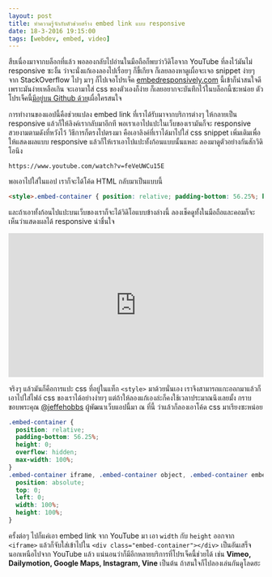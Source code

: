```yaml
---
layout: post
title: ทำความรู้จักกับตัวช่วยสร้าง embed link แบบ responsive
date: 18-3-2016 19:15:00
tags: [webdev, embed, video]
---
```


สืบเนื่องมาจากบล็อกที่แล้ว พอลองกลับไปอ่านในมือถือก็พบว่าวิดิโอจาก YouTube ที่ลงไว้มันไม่ responsive ซะงั้น ว่าจะนั่งแก้เองลองไปเรื่อยๆ ก็ขี้เกียจ ก็เลยลองหาดูเผื่อจะเจอ snippet ง่ายๆ จาก StackOverflow ไปๆ มาๆ ก็ไปเจอโปรเจ็ค [embedresponsively.com](http://embedresponsively.com) นี้เข้าก็น่าสนใจดีเพราะมันง่ายเหลือเกิน จะเอามาใส่ css ของตัวเองก็ง่าย ก็เลยอยากจะบันทึกไว้ในบล็อกนี้ซะหน่อย ตัวโปรเจ็คนี้[มีอยู่บน Github ด้วย](https://github.com/jeffehobbs/embedresponsively/)เผื่อใครสนใจ

การทำงานของแอปนี้คือช่วยแปลง embed link ที่เราได้รับมาจากบริการต่างๆ ให้กลายเป็น responsive แล้วก็ให้ลิงค์เรากลับมาอีกที พอเราเอาไปแปะในเว็บของเรามันก็จะ responsive สวยงามตามดังที่หวังไว้ วิธีการก็ตรงไปตรงมา คือเอาลิงค์ที่เราได้มาไปใส่ css snippet เพิ่มเติมเพื่อให้แสดงผลแบบ responsive แล้วก็ให้เราเอาไปแปะทั้งก้อนแบบนั้นแหละ ลองมาดูตัวอย่างกันสักวิดิโอนึง

```
https://www.youtube.com/watch?v=feVeUWCu15E
```

พอเอาไปใส่ในแอป เราก็จะได้โค้ด HTML กลับมาเป็นแบบนี้

```html
<style>.embed-container { position: relative; padding-bottom: 56.25%; height: 0; overflow: hidden; max-width: 100%; } .embed-container iframe, .embed-container object, .embed-container embed { position: absolute; top: 0; left: 0; width: 100%; height: 100%; }</style><div class='embed-container'><iframe src='https://www.youtube.com/embed/feVeUWCu15E' frameborder='0' allowfullscreen></iframe></div>
```
และถ้าเอาทั้งก้อนไปแปะบนเว็บของเราก็จะได้วิดิโอแบบข้างล่างนี้ ลองเช็คดูทั้งในมือถือและคอมก็จะเห็นว่าแสดงผลได้ responsive น่าชื่นใจ

<style>.embed-container { position: relative; padding-bottom: 56.25%; height: 0; overflow: hidden; max-width: 100%; } .embed-container iframe, .embed-container object, .embed-container embed { position: absolute; top: 0; left: 0; width: 100%; height: 100%; }</style><div class='embed-container'><iframe src='https://www.youtube.com/embed/feVeUWCu15E' frameborder='0' allowfullscreen></iframe></div>

จริงๆ แล้วมันก็คือการแปะ css ที่อยู่ในแท็ก `<style>` มาด้วยนั่นเอง เราจึงสามารถแกะออกมาแล้วก็เอาไปใส่ไฟล์ css ของเราได้อย่างง่ายๆ แต่ถ้าให้ลองแก้เองล่ะก็คงใช้เวลาประมาณนึงเลยมั้ง กราบขอบพระคุณ [@jeffehobbs](https://github.com/jeffehobbs) ผู้พัฒนาเว็บแอปนี้มา ณ ที่นี้ ว่าแล้วก็ลองเอาโค้ด css มาเรียงซะหน่อย

```css
.embed-container {
  position: relative;
  padding-bottom: 56.25%;
  height: 0;
  overflow: hidden;
  max-width: 100%;
}
.embed-container iframe, .embed-container object, .embed-container embed {
  position: absolute;
  top: 0;
  left: 0;
  width: 100%;
  height: 100%;
}
```

ครั้งต่อๆ ไปก็แค่เอา embed link จาก YouTube มา เอา `width` กับ `height` ออกจาก `<iframe>` แล้วก็จับใส่เข้าไปใน `<div class="embed-container"></div>` เป็นอันเสร็จ นอกเหนือไปจาก YouTube แล้ว แน่นอนว่าก็มีอีกหลายบริการที่โปรเจ็คนี้ช่วยได้ เช่น **Vimeo, Dailymotion, Google Maps, Instagram, Vine** เป็นต้น ถ้าสนใจก็ไปลองเล่นกันดูโลดฮะ
